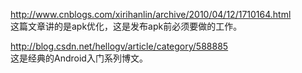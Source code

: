 http://www.cnblogs.com/xirihanlin/archive/2010/04/12/1710164.html    
这篇文章讲的是apk优化，这是发布apk前必须要做的工作。      

http://blog.csdn.net/hellogv/article/category/588885    
这是经典的Android入门系列博文。
